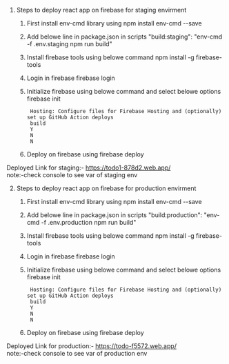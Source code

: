 1. Steps to deploy react app on firebase for staging envirment

    1) First install env-cmd library using 
            npm install env-cmd --save 
    2) Add belowe line in package.json in scripts
            "build:staging": "env-cmd -f .env.staging npm run build"
    3) Install firebase tools using belowe command
            npm install -g firebase-tools
    4) Login in firebase
            firebase login
    5) Initialize firebase using belowe command and select belowe options
            firebase init
            
            Hosting: Configure files for Firebase Hosting and (optionally) set up GitHub Action deploys
            build
            Y
            N
            N
    6) Deploy on firebase using
            firebase deploy
           
Deployed Link for staging:- https://todo1-878d2.web.app/  
note:-check console to see var of staging env

2. Steps to deploy react app on firebase for production envirment

    1) First install env-cmd library using 
            npm install env-cmd --save 
    2) Add belowe line in package.json in scripts
            "build:production": "env-cmd -f .env.production npm run build"
    3) Install firebase tools using belowe command
            npm install -g firebase-tools
    4) Login in firebase
            firebase login
    5) Initialize firebase using belowe command and select belowe options
            firebase init
            
            Hosting: Configure files for Firebase Hosting and (optionally) set up GitHub Action deploys
            build
            Y
            N
            N
    6) Deploy on firebase using
            firebase deploy
            
Deployed Link for production:- https://todo-f5572.web.app/	
note:-check console to see var of production env
